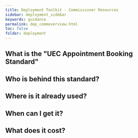 ```yaml
---
title: Deployment Toolkit - Commissioner Resources
sidebar: deployment_sidebar
keywords: guidance
permalink: dep_commoverview.html
toc: false
folder: deployment
---
```


## What is the "UEC Appointment Booking Standard"


## Who is behind this standard?


## Where is it already used?


## When can I get it?


## What does it cost?
